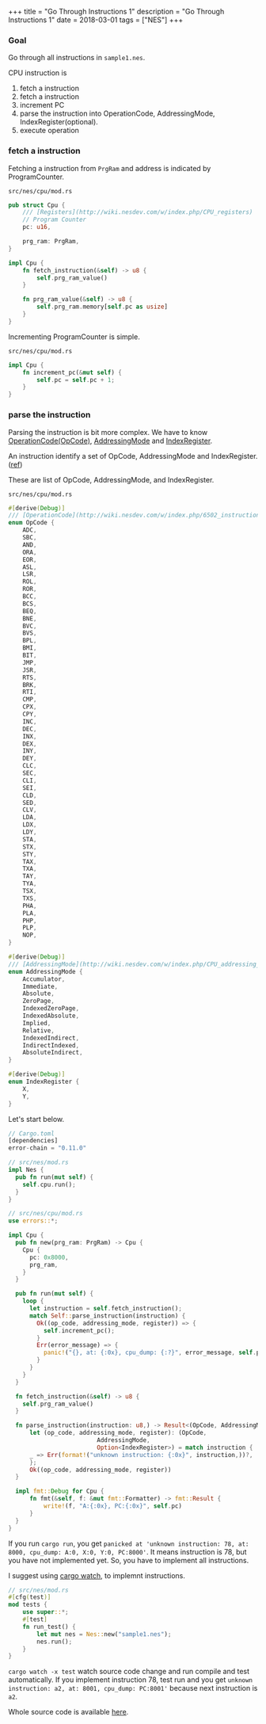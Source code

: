 +++
title = "Go Through Instructions 1"
description = "Go Through Instructions 1"
date = 2018-03-01
tags = ["NES"]
+++

### Goal
Go through all instructions in `sample1.nes`.

CPU instruction is
1. fetch a instruction
  1. fetch a instruction
  2. increment PC
2. parse the instruction into OperationCode, AddressingMode, IndexRegister(optional).
3. execute operation

### fetch a instruction
Fetching a instruction from `PrgRam` and address is indicated by ProgramCounter.

`src/nes/cpu/mod.rs`
```rust
pub struct Cpu {
    /// [Registers](http://wiki.nesdev.com/w/index.php/CPU_registers)
    // Program Counter
    pc: u16,

    prg_ram: PrgRam,
}

impl Cpu {
    fn fetch_instruction(&self) -> u8 {
        self.prg_ram_value()
    }

    fn prg_ram_value(&self) -> u8 {
        self.prg_ram.memory[self.pc as usize]
    }
}
```

Incrementing ProgramCounter is simple.

`src/nes/cpu/mod.rs`
```rust
impl Cpu {
    fn increment_pc(&mut self) {
        self.pc = self.pc + 1;
    }
}
```
### parse the instruction
Parsing the instruction is bit more complex. We have to know [OperationCode(OpCode)](http://wiki.nesdev.com/w/index.php/6502_instructions), [AddressingMode](http://wiki.nesdev.com/w/index.php/CPU_addressing_modes) and [IndexRegister](http://wiki.nesdev.com/w/index.php/CPU_registers).

An instruction identify a set of OpCode, AddressingMode and IndexRegister.([ref](http://wiki.nesdev.com/w/index.php/CPU_unofficial_opcodes))

These are list of OpCode, AddressingMode, and IndexRegister.

`src/nes/cpu/mod.rs`
```rust
#[derive(Debug)]
/// [OperationCode](http://wiki.nesdev.com/w/index.php/6502_instructions)
enum OpCode {
    ADC,
    SBC,
    AND,
    ORA,
    EOR,
    ASL,
    LSR,
    ROL,
    ROR,
    BCC,
    BCS,
    BEQ,
    BNE,
    BVC,
    BVS,
    BPL,
    BMI,
    BIT,
    JMP,
    JSR,
    RTS,
    BRK,
    RTI,
    CMP,
    CPX,
    CPY,
    INC,
    DEC,
    INX,
    DEX,
    INY,
    DEY,
    CLC,
    SEC,
    CLI,
    SEI,
    CLD,
    SED,
    CLV,
    LDA,
    LDX,
    LDY,
    STA,
    STX,
    STY,
    TAX,
    TXA,
    TAY,
    TYA,
    TSX,
    TXS,
    PHA,
    PLA,
    PHP,
    PLP,
    NOP,
}

#[derive(Debug)]
/// [AddressingMode](http://wiki.nesdev.com/w/index.php/CPU_addressing_modes<Paste>)
enum AddressingMode {
    Accumulator,
    Immediate,
    Absolute,
    ZeroPage,
    IndexedZeroPage,
    IndexedAbsolute,
    Implied,
    Relative,
    IndexedIndirect,
    IndirectIndexed,
    AbsoluteIndirect,
}

#[derive(Debug)]
enum IndexRegister {
    X,
    Y,
}

```

Let's start below.

```rust
// Cargo.toml
[dependencies]
error-chain = "0.11.0"

// src/nes/mod.rs
impl Nes {
  pub fn run(mut self) {
    self.cpu.run();
  }
}

// src/nes/cpu/mod.rs
use errors::*;

impl Cpu {
  pub fn new(prg_ram: PrgRam) -> Cpu {
    Cpu {
      pc: 0x8000,
      prg_ram,
    }
  }

  pub fn run(mut self) {
    loop {
      let instruction = self.fetch_instruction();
      match Self::parse_instruction(instruction) {
        Ok((op_code, addressing_mode, register)) => {
          self.increment_pc();
        }
        Err(error_message) => {
          panic!("{}, at: {:0x}, cpu_dump: {:?}", error_message, self.pc, self);
        }
      }
    }
  }

  fn fetch_instruction(&self) -> u8 {
    self.prg_ram_value()
  }

  fn parse_instruction(instruction: u8,) -> Result<(OpCode, AddressingMode, Option<IndexRegister>)> {
      let (op_code, addressing_mode, register): (OpCode,
						 AddressingMode,
						 Option<IndexRegister>) = match instruction {
	  _ => Err(format!("unknown instruction: {:0x}", instruction,))?,
      };
      Ok((op_code, addressing_mode, register))
  }

  impl fmt::Debug for Cpu {
      fn fmt(&self, f: &mut fmt::Formatter) -> fmt::Result {
          write!(f, "A:{:0x}, PC:{:0x}", self.pc)
      }
  }
}

```
If you run `cargo run`, you get `panicked at 'unknown instruction: 78, at: 8000, cpu_dump: A:0, X:0, Y:0, PC:8000'`.
It means instruction is 78, but you have not implemented yet. So, you have to implement all instructions.

I suggest using [cargo watch](https://github.com/passcod/cargo-watch), to implemnt instructions.
```rust
// src/nes/mod.rs
#[cfg(test)]
mod tests {
    use super::*;
    #[test]
    fn run_test() {
        let mut nes = Nes::new("sample1.nes");
        nes.run();
    }
}
```
`cargo watch -x test` watch source code change and run compile and test automatically. If you implement instruction 78, test run and you get `unknown instruction: a2, at: 8001, cpu_dump: PC:8001'` because next instruction is `a2`.


Whole source code is available [here](https://github.com/k-o-ta/nes/tree/go-through-instructions-1).
